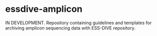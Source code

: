 # essdive-amplicon
IN DEVELOPMENT. Repository containing guidelines and templates for archiving amplicon sequencing data with ESS-DIVE repository.
